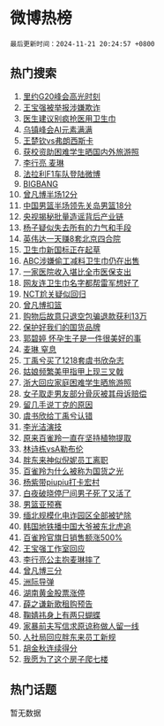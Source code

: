 # 微博热榜

`最后更新时间：2024-11-21 20:24:57 +0800`

## 热门搜索

1. [里约G20峰会高光时刻](https://m.weibo.cn/search?containerid=100103type%3D1%26t%3D10%26q%3D%23%E9%87%8C%E7%BA%A6G20%E5%B3%B0%E4%BC%9A%E9%AB%98%E5%85%89%E6%97%B6%E5%88%BB%23&stream_entry_id=51&isnewpage=1&extparam=seat%3D1%26c_type%3D51%26q%3D%2523%25E9%2587%258C%25E7%25BA%25A6G20%25E5%25B3%25B0%25E4%25BC%259A%25E9%25AB%2598%25E5%2585%2589%25E6%2597%25B6%25E5%2588%25BB%2523%26dgr%3D0%26cate%3D10103%26pos%3D0%26filter_type%3Drealtimehot%26stream_entry_id%3D51%26display_time%3D1732191896%26pre_seqid%3D17321918962630107219939)
1. [王宝强被举报涉嫌欺诈](https://m.weibo.cn/search?containerid=100103type%3D1%26t%3D10%26q%3D%23%E7%8E%8B%E5%AE%9D%E5%BC%BA%E8%A2%AB%E4%B8%BE%E6%8A%A5%E6%B6%89%E5%AB%8C%E6%AC%BA%E8%AF%88%23&stream_entry_id=31&isnewpage=1&extparam=seat%3D1%26flag%3D2%26cate%3D5001%26lcate%3D5001%26realpos%3D1%26band_rank%3D1%26q%3D%2523%25E7%258E%258B%25E5%25AE%259D%25E5%25BC%25BA%25E8%25A2%25AB%25E4%25B8%25BE%25E6%258A%25A5%25E6%25B6%2589%25E5%25AB%258C%25E6%25AC%25BA%25E8%25AF%2588%2523%26dgr%3D0%26c_type%3D31%26pos%3D0%26filter_type%3Drealtimehot%26stream_entry_id%3D31%26display_time%3D1732191896%26pre_seqid%3D17321918962630107219939)
1. [医生建议别疯抢医用卫生巾](https://m.weibo.cn/search?containerid=100103type%3D1%26t%3D10%26q%3D%23%E5%8C%BB%E7%94%9F%E5%BB%BA%E8%AE%AE%E5%88%AB%E7%96%AF%E6%8A%A2%E5%8C%BB%E7%94%A8%E5%8D%AB%E7%94%9F%E5%B7%BE%23&stream_entry_id=31&isnewpage=1&extparam=seat%3D1%26flag%3D1%26cate%3D5001%26lcate%3D5001%26realpos%3D2%26band_rank%3D2%26q%3D%2523%25E5%258C%25BB%25E7%2594%259F%25E5%25BB%25BA%25E8%25AE%25AE%25E5%2588%25AB%25E7%2596%25AF%25E6%258A%25A2%25E5%258C%25BB%25E7%2594%25A8%25E5%258D%25AB%25E7%2594%259F%25E5%25B7%25BE%2523%26dgr%3D0%26c_type%3D31%26pos%3D1%26filter_type%3Drealtimehot%26stream_entry_id%3D31%26display_time%3D1732191896%26pre_seqid%3D17321918962630107219939)
1. [乌镇峰会AI元素满满](https://m.weibo.cn/search?containerid=100103type%3D1%26t%3D10%26q%3D%23%E4%B9%8C%E9%95%87%E5%B3%B0%E4%BC%9AAI%E5%85%83%E7%B4%A0%E6%BB%A1%E6%BB%A1%23&stream_entry_id=31&isnewpage=1&extparam=seat%3D1%26flag%3D0%26cate%3D5001%26lcate%3D5001%26realpos%3D3%26band_rank%3D3%26q%3D%2523%25E4%25B9%258C%25E9%2595%2587%25E5%25B3%25B0%25E4%25BC%259AAI%25E5%2585%2583%25E7%25B4%25A0%25E6%25BB%25A1%25E6%25BB%25A1%2523%26dgr%3D0%26c_type%3D31%26pos%3D2%26filter_type%3Drealtimehot%26stream_entry_id%3D31%26display_time%3D1732191896%26pre_seqid%3D17321918962630107219939)
1. [王楚钦vs弗朗西斯卡](https://m.weibo.cn/search?containerid=100103type%3D1%26t%3D10%26q%3D%23%E7%8E%8B%E6%A5%9A%E9%92%A6vs%E5%BC%97%E6%9C%97%E8%A5%BF%E6%96%AF%E5%8D%A1%23&stream_entry_id=31&isnewpage=1&extparam=seat%3D1%26flag%3D1%26cate%3D5001%26lcate%3D5001%26realpos%3D4%26band_rank%3D4%26q%3D%2523%25E7%258E%258B%25E6%25A5%259A%25E9%2592%25A6vs%25E5%25BC%2597%25E6%259C%2597%25E8%25A5%25BF%25E6%2596%25AF%25E5%258D%25A1%2523%26dgr%3D0%26c_type%3D31%26pos%3D3%26filter_type%3Drealtimehot%26stream_entry_id%3D31%26display_time%3D1732191896%26pre_seqid%3D17321918962630107219939)
1. [获校资助困难学生晒国内外旅游照](https://m.weibo.cn/search?containerid=100103type%3D1%26t%3D10%26q%3D%23%E8%8E%B7%E6%A0%A1%E8%B5%84%E5%8A%A9%E5%9B%B0%E9%9A%BE%E5%AD%A6%E7%94%9F%E6%99%92%E5%9B%BD%E5%86%85%E5%A4%96%E6%97%85%E6%B8%B8%E7%85%A7%23&stream_entry_id=31&isnewpage=1&extparam=seat%3D1%26flag%3D1%26cate%3D5001%26lcate%3D5001%26realpos%3D5%26band_rank%3D5%26q%3D%2523%25E8%258E%25B7%25E6%25A0%25A1%25E8%25B5%2584%25E5%258A%25A9%25E5%259B%25B0%25E9%259A%25BE%25E5%25AD%25A6%25E7%2594%259F%25E6%2599%2592%25E5%259B%25BD%25E5%2586%2585%25E5%25A4%2596%25E6%2597%2585%25E6%25B8%25B8%25E7%2585%25A7%2523%26dgr%3D0%26c_type%3D31%26pos%3D4%26filter_type%3Drealtimehot%26stream_entry_id%3D31%26display_time%3D1732191896%26pre_seqid%3D17321918962630107219939)
1. [李行亮 麦琳](https://m.weibo.cn/search?containerid=100103type%3D1%26t%3D10%26q%3D%E6%9D%8E%E8%A1%8C%E4%BA%AE+%E9%BA%A6%E7%90%B3&stream_entry_id=31&isnewpage=1&extparam=seat%3D1%26flag%3D1%26cate%3D5001%26lcate%3D5001%26realpos%3D6%26band_rank%3D6%26q%3D%25E6%259D%258E%25E8%25A1%258C%25E4%25BA%25AE%2520%25E9%25BA%25A6%25E7%2590%25B3%26dgr%3D0%26c_type%3D31%26pos%3D5%26filter_type%3Drealtimehot%26stream_entry_id%3D31%26display_time%3D1732191896%26pre_seqid%3D17321918962630107219939)
1. [法拉利F1车队登陆微博](https://m.weibo.cn/search?containerid=100103type%3D1%26t%3D10%26q%3D%23%E6%B3%95%E6%8B%89%E5%88%A9F1%E8%BD%A6%E9%98%9F%E7%99%BB%E9%99%86%E5%BE%AE%E5%8D%9A%23&stream_entry_id=31&isnewpage=1&extparam=seat%3D1%26c_type%3D31%26adid%3D265208%26cate%3D5001%26lcate%3D5001%26stream_entry_id%3D31%26q%3D%2523%25E6%25B3%2595%25E6%258B%2589%25E5%2588%25A9F1%25E8%25BD%25A6%25E9%2598%259F%25E7%2599%25BB%25E9%2599%2586%25E5%25BE%25AE%25E5%258D%259A%2523%26dgr%3D0%26band_rank%3D7%26pos%3D6%26filter_type%3Drealtimehot%26is_ad_pos%3D1%26display_time%3D1732191896%26pre_seqid%3D17321918962630107219939)
1. [BIGBANG](https://m.weibo.cn/search?containerid=100103type%3D1%26t%3D10%26q%3DBIGBANG&stream_entry_id=31&isnewpage=1&extparam=seat%3D1%26flag%3D1%26cate%3D5001%26lcate%3D5001%26realpos%3D7%26band_rank%3D7%26q%3DBIGBANG%26dgr%3D0%26c_type%3D31%26pos%3D7%26filter_type%3Drealtimehot%26stream_entry_id%3D31%26display_time%3D1732191896%26pre_seqid%3D17321918962630107219939)
1. [曾凡博半场12分](https://m.weibo.cn/search?containerid=100103type%3D1%26t%3D10%26q%3D%23%E6%9B%BE%E5%87%A1%E5%8D%9A%E5%8D%8A%E5%9C%BA12%E5%88%86%23&stream_entry_id=31&isnewpage=1&extparam=seat%3D1%26flag%3D1%26cate%3D5001%26lcate%3D5001%26realpos%3D8%26band_rank%3D8%26q%3D%2523%25E6%259B%25BE%25E5%2587%25A1%25E5%258D%259A%25E5%258D%258A%25E5%259C%25BA12%25E5%2588%2586%2523%26dgr%3D0%26c_type%3D31%26pos%3D8%26filter_type%3Drealtimehot%26stream_entry_id%3D31%26display_time%3D1732191896%26pre_seqid%3D17321918962630107219939)
1. [中国男篮半场领先关岛男篮18分](https://m.weibo.cn/search?containerid=100103type%3D1%26t%3D10%26q%3D%23%E4%B8%AD%E5%9B%BD%E7%94%B7%E7%AF%AE%E5%8D%8A%E5%9C%BA%E9%A2%86%E5%85%88%E5%85%B3%E5%B2%9B%E7%94%B7%E7%AF%AE18%E5%88%86%23&stream_entry_id=31&isnewpage=1&extparam=seat%3D1%26flag%3D1%26cate%3D5001%26lcate%3D5001%26realpos%3D9%26band_rank%3D9%26q%3D%2523%25E4%25B8%25AD%25E5%259B%25BD%25E7%2594%25B7%25E7%25AF%25AE%25E5%258D%258A%25E5%259C%25BA%25E9%25A2%2586%25E5%2585%2588%25E5%2585%25B3%25E5%25B2%259B%25E7%2594%25B7%25E7%25AF%25AE18%25E5%2588%2586%2523%26dgr%3D0%26c_type%3D31%26pos%3D9%26filter_type%3Drealtimehot%26stream_entry_id%3D31%26display_time%3D1732191896%26pre_seqid%3D17321918962630107219939)
1. [央视揭秘批量造谣背后产业链](https://m.weibo.cn/search?containerid=100103type%3D1%26t%3D10%26q%3D%23%E5%A4%AE%E8%A7%86%E6%8F%AD%E7%A7%98%E6%89%B9%E9%87%8F%E9%80%A0%E8%B0%A3%E8%83%8C%E5%90%8E%E4%BA%A7%E4%B8%9A%E9%93%BE%23&stream_entry_id=31&isnewpage=1&extparam=seat%3D1%26flag%3D1%26cate%3D5001%26lcate%3D5001%26realpos%3D10%26band_rank%3D10%26q%3D%2523%25E5%25A4%25AE%25E8%25A7%2586%25E6%258F%25AD%25E7%25A7%2598%25E6%2589%25B9%25E9%2587%258F%25E9%2580%25A0%25E8%25B0%25A3%25E8%2583%258C%25E5%2590%258E%25E4%25BA%25A7%25E4%25B8%259A%25E9%2593%25BE%2523%26dgr%3D0%26c_type%3D31%26pos%3D10%26filter_type%3Drealtimehot%26stream_entry_id%3D31%26display_time%3D1732191896%26pre_seqid%3D17321918962630107219939)
1. [杨子疑似失去所有的力气和手段](https://m.weibo.cn/search?containerid=100103type%3D1%26t%3D10%26q%3D%E6%9D%A8%E5%AD%90%E7%96%91%E4%BC%BC%E5%A4%B1%E5%8E%BB%E6%89%80%E6%9C%89%E7%9A%84%E5%8A%9B%E6%B0%94%E5%92%8C%E6%89%8B%E6%AE%B5&stream_entry_id=31&isnewpage=1&extparam=seat%3D1%26flag%3D1%26cate%3D5001%26lcate%3D5001%26realpos%3D11%26band_rank%3D11%26q%3D%25E6%259D%25A8%25E5%25AD%2590%25E7%2596%2591%25E4%25BC%25BC%25E5%25A4%25B1%25E5%258E%25BB%25E6%2589%2580%25E6%259C%2589%25E7%259A%2584%25E5%258A%259B%25E6%25B0%2594%25E5%2592%258C%25E6%2589%258B%25E6%25AE%25B5%26dgr%3D0%26c_type%3D31%26pos%3D11%26filter_type%3Drealtimehot%26stream_entry_id%3D31%26display_time%3D1732191896%26pre_seqid%3D17321918962630107219939)
1. [英伟达一天赚8套北京四合院](https://m.weibo.cn/search?containerid=100103type%3D1%26t%3D10%26q%3D%23%E8%8B%B1%E4%BC%9F%E8%BE%BE%E4%B8%80%E5%A4%A9%E8%B5%9A8%E5%A5%97%E5%8C%97%E4%BA%AC%E5%9B%9B%E5%90%88%E9%99%A2%23&stream_entry_id=31&isnewpage=1&extparam=seat%3D1%26flag%3D0%26cate%3D5001%26lcate%3D5001%26realpos%3D12%26band_rank%3D12%26q%3D%2523%25E8%258B%25B1%25E4%25BC%259F%25E8%25BE%25BE%25E4%25B8%2580%25E5%25A4%25A9%25E8%25B5%259A8%25E5%25A5%2597%25E5%258C%2597%25E4%25BA%25AC%25E5%259B%259B%25E5%2590%2588%25E9%2599%25A2%2523%26dgr%3D0%26c_type%3D31%26pos%3D12%26filter_type%3Drealtimehot%26stream_entry_id%3D31%26display_time%3D1732191896%26pre_seqid%3D17321918962630107219939)
1. [卫生巾新国标正在起草](https://m.weibo.cn/search?containerid=100103type%3D1%26t%3D10%26q%3D%23%E5%8D%AB%E7%94%9F%E5%B7%BE%E6%96%B0%E5%9B%BD%E6%A0%87%E6%AD%A3%E5%9C%A8%E8%B5%B7%E8%8D%89%23&stream_entry_id=31&isnewpage=1&extparam=seat%3D1%26flag%3D0%26cate%3D5001%26lcate%3D5001%26realpos%3D13%26band_rank%3D13%26q%3D%2523%25E5%258D%25AB%25E7%2594%259F%25E5%25B7%25BE%25E6%2596%25B0%25E5%259B%25BD%25E6%25A0%2587%25E6%25AD%25A3%25E5%259C%25A8%25E8%25B5%25B7%25E8%258D%2589%2523%26dgr%3D0%26c_type%3D31%26pos%3D13%26filter_type%3Drealtimehot%26stream_entry_id%3D31%26display_time%3D1732191896%26pre_seqid%3D17321918962630107219939)
1. [ABC涉嫌偷工减料卫生巾仍在出售](https://m.weibo.cn/search?containerid=100103type%3D1%26t%3D10%26q%3D%23ABC%E6%B6%89%E5%AB%8C%E5%81%B7%E5%B7%A5%E5%87%8F%E6%96%99%E5%8D%AB%E7%94%9F%E5%B7%BE%E4%BB%8D%E5%9C%A8%E5%87%BA%E5%94%AE%23&stream_entry_id=31&isnewpage=1&extparam=seat%3D1%26flag%3D1%26cate%3D5001%26lcate%3D5001%26realpos%3D14%26band_rank%3D14%26q%3D%2523ABC%25E6%25B6%2589%25E5%25AB%258C%25E5%2581%25B7%25E5%25B7%25A5%25E5%2587%258F%25E6%2596%2599%25E5%258D%25AB%25E7%2594%259F%25E5%25B7%25BE%25E4%25BB%258D%25E5%259C%25A8%25E5%2587%25BA%25E5%2594%25AE%2523%26dgr%3D0%26c_type%3D31%26pos%3D14%26filter_type%3Drealtimehot%26stream_entry_id%3D31%26display_time%3D1732191896%26pre_seqid%3D17321918962630107219939)
1. [一家医院收入堪比全市医保支出](https://m.weibo.cn/search?containerid=100103type%3D1%26t%3D10%26q%3D%23%E4%B8%80%E5%AE%B6%E5%8C%BB%E9%99%A2%E6%94%B6%E5%85%A5%E5%A0%AA%E6%AF%94%E5%85%A8%E5%B8%82%E5%8C%BB%E4%BF%9D%E6%94%AF%E5%87%BA%23&stream_entry_id=31&isnewpage=1&extparam=seat%3D1%26flag%3D1%26cate%3D5001%26lcate%3D5001%26realpos%3D15%26band_rank%3D15%26q%3D%2523%25E4%25B8%2580%25E5%25AE%25B6%25E5%258C%25BB%25E9%2599%25A2%25E6%2594%25B6%25E5%2585%25A5%25E5%25A0%25AA%25E6%25AF%2594%25E5%2585%25A8%25E5%25B8%2582%25E5%258C%25BB%25E4%25BF%259D%25E6%2594%25AF%25E5%2587%25BA%2523%26dgr%3D0%26c_type%3D31%26pos%3D15%26filter_type%3Drealtimehot%26stream_entry_id%3D31%26display_time%3D1732191896%26pre_seqid%3D17321918962630107219939)
1. [网友连卫生巾名字都帮雷军想好了](https://m.weibo.cn/search?containerid=100103type%3D1%26t%3D10%26q%3D%23%E7%BD%91%E5%8F%8B%E8%BF%9E%E5%8D%AB%E7%94%9F%E5%B7%BE%E5%90%8D%E5%AD%97%E9%83%BD%E5%B8%AE%E9%9B%B7%E5%86%9B%E6%83%B3%E5%A5%BD%E4%BA%86%23&stream_entry_id=31&isnewpage=1&extparam=seat%3D1%26flag%3D0%26cate%3D5001%26lcate%3D5001%26realpos%3D16%26band_rank%3D16%26q%3D%2523%25E7%25BD%2591%25E5%258F%258B%25E8%25BF%259E%25E5%258D%25AB%25E7%2594%259F%25E5%25B7%25BE%25E5%2590%258D%25E5%25AD%2597%25E9%2583%25BD%25E5%25B8%25AE%25E9%259B%25B7%25E5%2586%259B%25E6%2583%25B3%25E5%25A5%25BD%25E4%25BA%2586%2523%26dgr%3D0%26c_type%3D31%26pos%3D16%26filter_type%3Drealtimehot%26stream_entry_id%3D31%26display_time%3D1732191896%26pre_seqid%3D17321918962630107219939)
1. [NCT尬关疑似回归](https://m.weibo.cn/search?containerid=100103type%3D1%26t%3D10%26q%3D%23NCT%E5%B0%AC%E5%85%B3%E7%96%91%E4%BC%BC%E5%9B%9E%E5%BD%92%23&stream_entry_id=31&isnewpage=1&extparam=seat%3D1%26flag%3D1%26cate%3D5001%26lcate%3D5001%26realpos%3D17%26band_rank%3D17%26q%3D%2523NCT%25E5%25B0%25AC%25E5%2585%25B3%25E7%2596%2591%25E4%25BC%25BC%25E5%259B%259E%25E5%25BD%2592%2523%26dgr%3D0%26c_type%3D31%26pos%3D17%26filter_type%3Drealtimehot%26stream_entry_id%3D31%26display_time%3D1732191896%26pre_seqid%3D17321918962630107219939)
1. [曾凡博扣篮](https://m.weibo.cn/search?containerid=100103type%3D1%26t%3D10%26q%3D%23%E6%9B%BE%E5%87%A1%E5%8D%9A%E6%89%A3%E7%AF%AE%23&stream_entry_id=31&isnewpage=1&extparam=seat%3D1%26flag%3D1%26cate%3D5001%26lcate%3D5001%26realpos%3D18%26band_rank%3D18%26q%3D%2523%25E6%259B%25BE%25E5%2587%25A1%25E5%258D%259A%25E6%2589%25A3%25E7%25AF%25AE%2523%26dgr%3D0%26c_type%3D31%26pos%3D18%26filter_type%3Drealtimehot%26stream_entry_id%3D31%26display_time%3D1732191896%26pre_seqid%3D17321918962630107219939)
1. [购物后故意只退空包骗退款获利13万](https://m.weibo.cn/search?containerid=100103type%3D1%26t%3D10%26q%3D%23%E8%B4%AD%E7%89%A9%E5%90%8E%E6%95%85%E6%84%8F%E5%8F%AA%E9%80%80%E7%A9%BA%E5%8C%85%E9%AA%97%E9%80%80%E6%AC%BE%E8%8E%B7%E5%88%A913%E4%B8%87%23&stream_entry_id=31&isnewpage=1&extparam=seat%3D1%26flag%3D1%26cate%3D5001%26lcate%3D5001%26realpos%3D19%26band_rank%3D19%26q%3D%2523%25E8%25B4%25AD%25E7%2589%25A9%25E5%2590%258E%25E6%2595%2585%25E6%2584%258F%25E5%258F%25AA%25E9%2580%2580%25E7%25A9%25BA%25E5%258C%2585%25E9%25AA%2597%25E9%2580%2580%25E6%25AC%25BE%25E8%258E%25B7%25E5%2588%25A913%25E4%25B8%2587%2523%26dgr%3D0%26c_type%3D31%26pos%3D19%26filter_type%3Drealtimehot%26stream_entry_id%3D31%26display_time%3D1732191896%26pre_seqid%3D17321918962630107219939)
1. [保护好我们的国货品牌](https://m.weibo.cn/search?containerid=100103type%3D1%26t%3D10%26q%3D%23%E4%BF%9D%E6%8A%A4%E5%A5%BD%E6%88%91%E4%BB%AC%E7%9A%84%E5%9B%BD%E8%B4%A7%E5%93%81%E7%89%8C%23&stream_entry_id=31&isnewpage=1&extparam=seat%3D1%26flag%3D0%26adid%3D265190%26cate%3D5001%26lcate%3D5001%26realpos%3D20%26band_rank%3D20%26q%3D%2523%25E4%25BF%259D%25E6%258A%25A4%25E5%25A5%25BD%25E6%2588%2591%25E4%25BB%25AC%25E7%259A%2584%25E5%259B%25BD%25E8%25B4%25A7%25E5%2593%2581%25E7%2589%258C%2523%26dgr%3D0%26c_type%3D31%26pos%3D20%26filter_type%3Drealtimehot%26stream_entry_id%3D31%26display_time%3D1732191896%26pre_seqid%3D17321918962630107219939)
1. [郭碧婷 怀孕生子是一件很美好的事](https://m.weibo.cn/search?containerid=100103type%3D1%26t%3D10%26q%3D%E9%83%AD%E7%A2%A7%E5%A9%B7+%E6%80%80%E5%AD%95%E7%94%9F%E5%AD%90%E6%98%AF%E4%B8%80%E4%BB%B6%E5%BE%88%E7%BE%8E%E5%A5%BD%E7%9A%84%E4%BA%8B&stream_entry_id=31&isnewpage=1&extparam=seat%3D1%26flag%3D2%26cate%3D5001%26lcate%3D5001%26realpos%3D21%26band_rank%3D21%26q%3D%25E9%2583%25AD%25E7%25A2%25A7%25E5%25A9%25B7%2520%25E6%2580%2580%25E5%25AD%2595%25E7%2594%259F%25E5%25AD%2590%25E6%2598%25AF%25E4%25B8%2580%25E4%25BB%25B6%25E5%25BE%2588%25E7%25BE%258E%25E5%25A5%25BD%25E7%259A%2584%25E4%25BA%258B%26dgr%3D0%26c_type%3D31%26pos%3D21%26filter_type%3Drealtimehot%26stream_entry_id%3D31%26display_time%3D1732191896%26pre_seqid%3D17321918962630107219939)
1. [麦琳 窒息](https://m.weibo.cn/search?containerid=100103type%3D1%26t%3D10%26q%3D%E9%BA%A6%E7%90%B3+%E7%AA%92%E6%81%AF&stream_entry_id=31&isnewpage=1&extparam=seat%3D1%26flag%3D2%26cate%3D5001%26lcate%3D5001%26realpos%3D22%26band_rank%3D22%26q%3D%25E9%25BA%25A6%25E7%2590%25B3%2520%25E7%25AA%2592%25E6%2581%25AF%26dgr%3D0%26c_type%3D31%26pos%3D22%26filter_type%3Drealtimehot%26stream_entry_id%3D31%26display_time%3D1732191896%26pre_seqid%3D17321918962630107219939)
1. [丁禹兮买了1218套虞书欣杂志](https://m.weibo.cn/search?containerid=100103type%3D1%26t%3D10%26q%3D%23%E4%B8%81%E7%A6%B9%E5%85%AE%E4%B9%B0%E4%BA%861218%E5%A5%97%E8%99%9E%E4%B9%A6%E6%AC%A3%E6%9D%82%E5%BF%97%23&stream_entry_id=31&isnewpage=1&extparam=seat%3D1%26flag%3D2%26cate%3D5001%26lcate%3D5001%26realpos%3D23%26band_rank%3D23%26q%3D%2523%25E4%25B8%2581%25E7%25A6%25B9%25E5%2585%25AE%25E4%25B9%25B0%25E4%25BA%25861218%25E5%25A5%2597%25E8%2599%259E%25E4%25B9%25A6%25E6%25AC%25A3%25E6%259D%2582%25E5%25BF%2597%2523%26dgr%3D0%26c_type%3D31%26pos%3D23%26filter_type%3Drealtimehot%26stream_entry_id%3D31%26display_time%3D1732191896%26pre_seqid%3D17321918962630107219939)
1. [姑娘频繁美甲指甲上现三叉戟](https://m.weibo.cn/search?containerid=100103type%3D1%26t%3D10%26q%3D%23%E5%A7%91%E5%A8%98%E9%A2%91%E7%B9%81%E7%BE%8E%E7%94%B2%E6%8C%87%E7%94%B2%E4%B8%8A%E7%8E%B0%E4%B8%89%E5%8F%89%E6%88%9F%23&stream_entry_id=31&isnewpage=1&extparam=seat%3D1%26flag%3D1%26cate%3D5001%26lcate%3D5001%26realpos%3D24%26band_rank%3D24%26q%3D%2523%25E5%25A7%2591%25E5%25A8%2598%25E9%25A2%2591%25E7%25B9%2581%25E7%25BE%258E%25E7%2594%25B2%25E6%258C%2587%25E7%2594%25B2%25E4%25B8%258A%25E7%258E%25B0%25E4%25B8%2589%25E5%258F%2589%25E6%2588%259F%2523%26dgr%3D0%26c_type%3D31%26pos%3D24%26filter_type%3Drealtimehot%26stream_entry_id%3D31%26display_time%3D1732191896%26pre_seqid%3D17321918962630107219939)
1. [浙大回应家庭困难学生晒旅游照](https://m.weibo.cn/search?containerid=100103type%3D1%26t%3D10%26q%3D%23%E6%B5%99%E5%A4%A7%E5%9B%9E%E5%BA%94%E5%AE%B6%E5%BA%AD%E5%9B%B0%E9%9A%BE%E5%AD%A6%E7%94%9F%E6%99%92%E6%97%85%E6%B8%B8%E7%85%A7%23&stream_entry_id=31&isnewpage=1&extparam=seat%3D1%26flag%3D0%26cate%3D5001%26lcate%3D5001%26realpos%3D25%26band_rank%3D25%26q%3D%2523%25E6%25B5%2599%25E5%25A4%25A7%25E5%259B%259E%25E5%25BA%2594%25E5%25AE%25B6%25E5%25BA%25AD%25E5%259B%25B0%25E9%259A%25BE%25E5%25AD%25A6%25E7%2594%259F%25E6%2599%2592%25E6%2597%2585%25E6%25B8%25B8%25E7%2585%25A7%2523%26dgr%3D0%26c_type%3D31%26pos%3D25%26filter_type%3Drealtimehot%26stream_entry_id%3D31%26display_time%3D1732191896%26pre_seqid%3D17321918962630107219939)
1. [女子取走男友部分骨灰被其母诉赔偿](https://m.weibo.cn/search?containerid=100103type%3D1%26t%3D10%26q%3D%23%E5%A5%B3%E5%AD%90%E5%8F%96%E8%B5%B0%E7%94%B7%E5%8F%8B%E9%83%A8%E5%88%86%E9%AA%A8%E7%81%B0%E8%A2%AB%E5%85%B6%E6%AF%8D%E8%AF%89%E8%B5%94%E5%81%BF%23&stream_entry_id=31&isnewpage=1&extparam=seat%3D1%26flag%3D0%26cate%3D5001%26lcate%3D5001%26realpos%3D26%26band_rank%3D26%26q%3D%2523%25E5%25A5%25B3%25E5%25AD%2590%25E5%258F%2596%25E8%25B5%25B0%25E7%2594%25B7%25E5%258F%258B%25E9%2583%25A8%25E5%2588%2586%25E9%25AA%25A8%25E7%2581%25B0%25E8%25A2%25AB%25E5%2585%25B6%25E6%25AF%258D%25E8%25AF%2589%25E8%25B5%2594%25E5%2581%25BF%2523%26dgr%3D0%26c_type%3D31%26pos%3D26%26filter_type%3Drealtimehot%26stream_entry_id%3D31%26display_time%3D1732191896%26pre_seqid%3D17321918962630107219939)
1. [留几手说丁克的原因](https://m.weibo.cn/search?containerid=100103type%3D1%26t%3D10%26q%3D%E7%95%99%E5%87%A0%E6%89%8B%E8%AF%B4%E4%B8%81%E5%85%8B%E7%9A%84%E5%8E%9F%E5%9B%A0&stream_entry_id=31&isnewpage=1&extparam=seat%3D1%26flag%3D0%26cate%3D5001%26lcate%3D5001%26realpos%3D27%26band_rank%3D27%26q%3D%25E7%2595%2599%25E5%2587%25A0%25E6%2589%258B%25E8%25AF%25B4%25E4%25B8%2581%25E5%2585%258B%25E7%259A%2584%25E5%258E%259F%25E5%259B%25A0%26dgr%3D0%26c_type%3D31%26pos%3D27%26filter_type%3Drealtimehot%26stream_entry_id%3D31%26display_time%3D1732191896%26pre_seqid%3D17321918962630107219939)
1. [虞书欣给丁禹兮认错](https://m.weibo.cn/search?containerid=100103type%3D1%26t%3D10%26q%3D%23%E8%99%9E%E4%B9%A6%E6%AC%A3%E7%BB%99%E4%B8%81%E7%A6%B9%E5%85%AE%E8%AE%A4%E9%94%99%23&stream_entry_id=31&isnewpage=1&extparam=seat%3D1%26flag%3D1%26cate%3D5001%26lcate%3D5001%26realpos%3D28%26band_rank%3D28%26q%3D%2523%25E8%2599%259E%25E4%25B9%25A6%25E6%25AC%25A3%25E7%25BB%2599%25E4%25B8%2581%25E7%25A6%25B9%25E5%2585%25AE%25E8%25AE%25A4%25E9%2594%2599%2523%26dgr%3D0%26c_type%3D31%26pos%3D28%26filter_type%3Drealtimehot%26stream_entry_id%3D31%26display_time%3D1732191896%26pre_seqid%3D17321918962630107219939)
1. [李光洁演技](https://m.weibo.cn/search?containerid=100103type%3D1%26t%3D10%26q%3D%E6%9D%8E%E5%85%89%E6%B4%81%E6%BC%94%E6%8A%80&stream_entry_id=31&isnewpage=1&extparam=seat%3D1%26flag%3D1%26cate%3D5001%26lcate%3D5001%26realpos%3D29%26band_rank%3D29%26q%3D%25E6%259D%258E%25E5%2585%2589%25E6%25B4%2581%25E6%25BC%2594%25E6%258A%2580%26dgr%3D0%26c_type%3D31%26pos%3D29%26filter_type%3Drealtimehot%26stream_entry_id%3D31%26display_time%3D1732191896%26pre_seqid%3D17321918962630107219939)
1. [原来百雀羚一直在坚持植物提取](https://m.weibo.cn/search?containerid=100103type%3D1%26t%3D10%26q%3D%23%E5%8E%9F%E6%9D%A5%E7%99%BE%E9%9B%80%E7%BE%9A%E4%B8%80%E7%9B%B4%E5%9C%A8%E5%9D%9A%E6%8C%81%E6%A4%8D%E7%89%A9%E6%8F%90%E5%8F%96%23&stream_entry_id=31&isnewpage=1&extparam=seat%3D1%26flag%3D0%26adid%3D265188%26cate%3D5001%26lcate%3D5001%26realpos%3D30%26band_rank%3D30%26q%3D%2523%25E5%258E%259F%25E6%259D%25A5%25E7%2599%25BE%25E9%259B%2580%25E7%25BE%259A%25E4%25B8%2580%25E7%259B%25B4%25E5%259C%25A8%25E5%259D%259A%25E6%258C%2581%25E6%25A4%258D%25E7%2589%25A9%25E6%258F%2590%25E5%258F%2596%2523%26dgr%3D0%26c_type%3D31%26pos%3D30%26filter_type%3Drealtimehot%26stream_entry_id%3D31%26display_time%3D1732191896%26pre_seqid%3D17321918962630107219939)
1. [林诗栋vsA勒布伦](https://m.weibo.cn/search?containerid=100103type%3D1%26t%3D10%26q%3D%E6%9E%97%E8%AF%97%E6%A0%8BvsA%E5%8B%92%E5%B8%83%E4%BC%A6&stream_entry_id=31&isnewpage=1&extparam=seat%3D1%26flag%3D1%26cate%3D5001%26lcate%3D5001%26realpos%3D31%26band_rank%3D31%26q%3D%25E6%259E%2597%25E8%25AF%2597%25E6%25A0%258BvsA%25E5%258B%2592%25E5%25B8%2583%25E4%25BC%25A6%26dgr%3D0%26c_type%3D31%26pos%3D31%26filter_type%3Drealtimehot%26stream_entry_id%3D31%26display_time%3D1732191896%26pre_seqid%3D17321918962630107219939)
1. [胖东来神似倪妮员工离职](https://m.weibo.cn/search?containerid=100103type%3D1%26t%3D10%26q%3D%23%E8%83%96%E4%B8%9C%E6%9D%A5%E7%A5%9E%E4%BC%BC%E5%80%AA%E5%A6%AE%E5%91%98%E5%B7%A5%E7%A6%BB%E8%81%8C%23&stream_entry_id=31&isnewpage=1&extparam=seat%3D1%26flag%3D0%26cate%3D5001%26lcate%3D5001%26realpos%3D32%26band_rank%3D32%26q%3D%2523%25E8%2583%2596%25E4%25B8%259C%25E6%259D%25A5%25E7%25A5%259E%25E4%25BC%25BC%25E5%2580%25AA%25E5%25A6%25AE%25E5%2591%2598%25E5%25B7%25A5%25E7%25A6%25BB%25E8%2581%258C%2523%26dgr%3D0%26c_type%3D31%26pos%3D32%26filter_type%3Drealtimehot%26stream_entry_id%3D31%26display_time%3D1732191896%26pre_seqid%3D17321918962630107219939)
1. [百雀羚为什么被称为国货之光](https://m.weibo.cn/search?containerid=100103type%3D1%26t%3D10%26q%3D%23%E7%99%BE%E9%9B%80%E7%BE%9A%E4%B8%BA%E4%BB%80%E4%B9%88%E8%A2%AB%E7%A7%B0%E4%B8%BA%E5%9B%BD%E8%B4%A7%E4%B9%8B%E5%85%89%23&stream_entry_id=31&isnewpage=1&extparam=seat%3D1%26flag%3D0%26adid%3D265191%26cate%3D5001%26lcate%3D5001%26realpos%3D33%26band_rank%3D33%26q%3D%2523%25E7%2599%25BE%25E9%259B%2580%25E7%25BE%259A%25E4%25B8%25BA%25E4%25BB%2580%25E4%25B9%2588%25E8%25A2%25AB%25E7%25A7%25B0%25E4%25B8%25BA%25E5%259B%25BD%25E8%25B4%25A7%25E4%25B9%258B%25E5%2585%2589%2523%26dgr%3D0%26c_type%3D31%26pos%3D33%26filter_type%3Drealtimehot%26stream_entry_id%3D31%26display_time%3D1732191896%26pre_seqid%3D17321918962630107219939)
1. [杨紫带piupiu打卡宏村](https://m.weibo.cn/search?containerid=100103type%3D1%26t%3D10%26q%3D%23%E6%9D%A8%E7%B4%AB%E5%B8%A6piupiu%E6%89%93%E5%8D%A1%E5%AE%8F%E6%9D%91%23&stream_entry_id=31&isnewpage=1&extparam=seat%3D1%26flag%3D1%26cate%3D5001%26lcate%3D5001%26realpos%3D34%26band_rank%3D34%26q%3D%2523%25E6%259D%25A8%25E7%25B4%25AB%25E5%25B8%25A6piupiu%25E6%2589%2593%25E5%258D%25A1%25E5%25AE%258F%25E6%259D%2591%2523%26dgr%3D0%26c_type%3D31%26pos%3D34%26filter_type%3Drealtimehot%26stream_entry_id%3D31%26display_time%3D1732191896%26pre_seqid%3D17321918962630107219939)
1. [白夜破晓停尸间男子死了又活了](https://m.weibo.cn/search?containerid=100103type%3D1%26t%3D10%26q%3D%E7%99%BD%E5%A4%9C%E7%A0%B4%E6%99%93%E5%81%9C%E5%B0%B8%E9%97%B4%E7%94%B7%E5%AD%90%E6%AD%BB%E4%BA%86%E5%8F%88%E6%B4%BB%E4%BA%86&stream_entry_id=31&isnewpage=1&extparam=seat%3D1%26flag%3D1%26cate%3D5001%26lcate%3D5001%26realpos%3D35%26band_rank%3D35%26q%3D%25E7%2599%25BD%25E5%25A4%259C%25E7%25A0%25B4%25E6%2599%2593%25E5%2581%259C%25E5%25B0%25B8%25E9%2597%25B4%25E7%2594%25B7%25E5%25AD%2590%25E6%25AD%25BB%25E4%25BA%2586%25E5%258F%2588%25E6%25B4%25BB%25E4%25BA%2586%26dgr%3D0%26c_type%3D31%26pos%3D35%26filter_type%3Drealtimehot%26stream_entry_id%3D31%26display_time%3D1732191896%26pre_seqid%3D17321918962630107219939)
1. [男篮亚预赛](https://m.weibo.cn/search?containerid=100103type%3D1%26t%3D10%26q%3D%23%E7%94%B7%E7%AF%AE%E4%BA%9A%E9%A2%84%E8%B5%9B%23&stream_entry_id=31&isnewpage=1&extparam=seat%3D1%26flag%3D1%26cate%3D5001%26lcate%3D5001%26realpos%3D36%26band_rank%3D36%26q%3D%2523%25E7%2594%25B7%25E7%25AF%25AE%25E4%25BA%259A%25E9%25A2%2584%25E8%25B5%259B%2523%26dgr%3D0%26c_type%3D31%26pos%3D36%26filter_type%3Drealtimehot%26stream_entry_id%3D31%26display_time%3D1732191896%26pre_seqid%3D17321918962630107219939)
1. [缅北规模化电诈园区全部被铲除](https://m.weibo.cn/search?containerid=100103type%3D1%26t%3D10%26q%3D%23%E7%BC%85%E5%8C%97%E8%A7%84%E6%A8%A1%E5%8C%96%E7%94%B5%E8%AF%88%E5%9B%AD%E5%8C%BA%E5%85%A8%E9%83%A8%E8%A2%AB%E9%93%B2%E9%99%A4%23&stream_entry_id=31&isnewpage=1&extparam=seat%3D1%26flag%3D0%26cate%3D5001%26lcate%3D5001%26realpos%3D37%26band_rank%3D37%26q%3D%2523%25E7%25BC%2585%25E5%258C%2597%25E8%25A7%2584%25E6%25A8%25A1%25E5%258C%2596%25E7%2594%25B5%25E8%25AF%2588%25E5%259B%25AD%25E5%258C%25BA%25E5%2585%25A8%25E9%2583%25A8%25E8%25A2%25AB%25E9%2593%25B2%25E9%2599%25A4%2523%26dgr%3D0%26c_type%3D31%26pos%3D37%26filter_type%3Drealtimehot%26stream_entry_id%3D31%26display_time%3D1732191896%26pre_seqid%3D17321918962630107219939)
1. [韩国地铁播中国大爷被东北虎追](https://m.weibo.cn/search?containerid=100103type%3D1%26t%3D10%26q%3D%23%E9%9F%A9%E5%9B%BD%E5%9C%B0%E9%93%81%E6%92%AD%E4%B8%AD%E5%9B%BD%E5%A4%A7%E7%88%B7%E8%A2%AB%E4%B8%9C%E5%8C%97%E8%99%8E%E8%BF%BD%23&stream_entry_id=31&isnewpage=1&extparam=seat%3D1%26flag%3D0%26cate%3D5001%26lcate%3D5001%26realpos%3D38%26band_rank%3D38%26q%3D%2523%25E9%259F%25A9%25E5%259B%25BD%25E5%259C%25B0%25E9%2593%2581%25E6%2592%25AD%25E4%25B8%25AD%25E5%259B%25BD%25E5%25A4%25A7%25E7%2588%25B7%25E8%25A2%25AB%25E4%25B8%259C%25E5%258C%2597%25E8%2599%258E%25E8%25BF%25BD%2523%26dgr%3D0%26c_type%3D31%26pos%3D38%26filter_type%3Drealtimehot%26stream_entry_id%3D31%26display_time%3D1732191896%26pre_seqid%3D17321918962630107219939)
1. [百雀羚官旗日销售额涨500%](https://m.weibo.cn/search?containerid=100103type%3D1%26t%3D10%26q%3D%23%E7%99%BE%E9%9B%80%E7%BE%9A%E5%AE%98%E6%97%97%E6%97%A5%E9%94%80%E5%94%AE%E9%A2%9D%E6%B6%A8500%25%23&stream_entry_id=31&isnewpage=1&extparam=seat%3D1%26flag%3D1%26cate%3D5001%26lcate%3D5001%26realpos%3D39%26band_rank%3D39%26q%3D%2523%25E7%2599%25BE%25E9%259B%2580%25E7%25BE%259A%25E5%25AE%2598%25E6%2597%2597%25E6%2597%25A5%25E9%2594%2580%25E5%2594%25AE%25E9%25A2%259D%25E6%25B6%25A8500%2525%2523%26dgr%3D0%26c_type%3D31%26pos%3D39%26filter_type%3Drealtimehot%26stream_entry_id%3D31%26display_time%3D1732191896%26pre_seqid%3D17321918962630107219939)
1. [王宝强工作室回应](https://m.weibo.cn/search?containerid=100103type%3D1%26t%3D10%26q%3D%23%E7%8E%8B%E5%AE%9D%E5%BC%BA%E5%B7%A5%E4%BD%9C%E5%AE%A4%E5%9B%9E%E5%BA%94%23&stream_entry_id=31&isnewpage=1&extparam=seat%3D1%26flag%3D1%26cate%3D5001%26lcate%3D5001%26realpos%3D40%26band_rank%3D40%26q%3D%2523%25E7%258E%258B%25E5%25AE%259D%25E5%25BC%25BA%25E5%25B7%25A5%25E4%25BD%259C%25E5%25AE%25A4%25E5%259B%259E%25E5%25BA%2594%2523%26dgr%3D0%26c_type%3D31%26pos%3D40%26filter_type%3Drealtimehot%26stream_entry_id%3D31%26display_time%3D1732191896%26pre_seqid%3D17321918962630107219939)
1. [李行亮公主抱麦琳摔了](https://m.weibo.cn/search?containerid=100103type%3D1%26t%3D10%26q%3D%23%E6%9D%8E%E8%A1%8C%E4%BA%AE%E5%85%AC%E4%B8%BB%E6%8A%B1%E9%BA%A6%E7%90%B3%E6%91%94%E4%BA%86%23&stream_entry_id=31&isnewpage=1&extparam=seat%3D1%26flag%3D0%26cate%3D5001%26lcate%3D5001%26realpos%3D41%26band_rank%3D41%26q%3D%2523%25E6%259D%258E%25E8%25A1%258C%25E4%25BA%25AE%25E5%2585%25AC%25E4%25B8%25BB%25E6%258A%25B1%25E9%25BA%25A6%25E7%2590%25B3%25E6%2591%2594%25E4%25BA%2586%2523%26dgr%3D0%26c_type%3D31%26pos%3D41%26filter_type%3Drealtimehot%26stream_entry_id%3D31%26display_time%3D1732191896%26pre_seqid%3D17321918962630107219939)
1. [曾凡博三分](https://m.weibo.cn/search?containerid=100103type%3D1%26t%3D10%26q%3D%23%E6%9B%BE%E5%87%A1%E5%8D%9A%E4%B8%89%E5%88%86%23&stream_entry_id=31&isnewpage=1&extparam=seat%3D1%26flag%3D1%26cate%3D5001%26lcate%3D5001%26realpos%3D42%26band_rank%3D42%26q%3D%2523%25E6%259B%25BE%25E5%2587%25A1%25E5%258D%259A%25E4%25B8%2589%25E5%2588%2586%2523%26dgr%3D0%26c_type%3D31%26pos%3D42%26filter_type%3Drealtimehot%26stream_entry_id%3D31%26display_time%3D1732191896%26pre_seqid%3D17321918962630107219939)
1. [洲际导弹](https://m.weibo.cn/search?containerid=100103type%3D1%26t%3D10%26q%3D%23%E6%B4%B2%E9%99%85%E5%AF%BC%E5%BC%B9%23&stream_entry_id=31&isnewpage=1&extparam=seat%3D1%26flag%3D0%26cate%3D5001%26lcate%3D5001%26realpos%3D43%26band_rank%3D43%26q%3D%2523%25E6%25B4%25B2%25E9%2599%2585%25E5%25AF%25BC%25E5%25BC%25B9%2523%26dgr%3D0%26c_type%3D31%26pos%3D43%26filter_type%3Drealtimehot%26stream_entry_id%3D31%26display_time%3D1732191896%26pre_seqid%3D17321918962630107219939)
1. [湖南黄金股票涨停](https://m.weibo.cn/search?containerid=100103type%3D1%26t%3D10%26q%3D%23%E6%B9%96%E5%8D%97%E9%BB%84%E9%87%91%E8%82%A1%E7%A5%A8%E6%B6%A8%E5%81%9C%23&stream_entry_id=31&isnewpage=1&extparam=seat%3D1%26flag%3D1%26cate%3D5001%26lcate%3D5001%26realpos%3D44%26band_rank%3D44%26q%3D%2523%25E6%25B9%2596%25E5%258D%2597%25E9%25BB%2584%25E9%2587%2591%25E8%2582%25A1%25E7%25A5%25A8%25E6%25B6%25A8%25E5%2581%259C%2523%26dgr%3D0%26c_type%3D31%26pos%3D44%26filter_type%3Drealtimehot%26stream_entry_id%3D31%26display_time%3D1732191896%26pre_seqid%3D17321918962630107219939)
1. [薛之谦新歌租购预告](https://m.weibo.cn/search?containerid=100103type%3D1%26t%3D10%26q%3D%23%E8%96%9B%E4%B9%8B%E8%B0%A6%E6%96%B0%E6%AD%8C%E7%A7%9F%E8%B4%AD%E9%A2%84%E5%91%8A%23&stream_entry_id=31&isnewpage=1&extparam=seat%3D1%26flag%3D1%26cate%3D5001%26lcate%3D5001%26realpos%3D45%26band_rank%3D45%26q%3D%2523%25E8%2596%259B%25E4%25B9%258B%25E8%25B0%25A6%25E6%2596%25B0%25E6%25AD%258C%25E7%25A7%259F%25E8%25B4%25AD%25E9%25A2%2584%25E5%2591%258A%2523%26dgr%3D0%26c_type%3D31%26pos%3D45%26filter_type%3Drealtimehot%26stream_entry_id%3D31%26display_time%3D1732191896%26pre_seqid%3D17321918962630107219939)
1. [鞠婧祎身上有两只蝴蝶](https://m.weibo.cn/search?containerid=100103type%3D1%26t%3D10%26q%3D%23%E9%9E%A0%E5%A9%A7%E7%A5%8E%E8%BA%AB%E4%B8%8A%E6%9C%89%E4%B8%A4%E5%8F%AA%E8%9D%B4%E8%9D%B6%23&stream_entry_id=31&isnewpage=1&extparam=seat%3D1%26flag%3D1%26cate%3D5001%26lcate%3D5001%26realpos%3D46%26band_rank%3D46%26q%3D%2523%25E9%259E%25A0%25E5%25A9%25A7%25E7%25A5%258E%25E8%25BA%25AB%25E4%25B8%258A%25E6%259C%2589%25E4%25B8%25A4%25E5%258F%25AA%25E8%259D%25B4%25E8%259D%25B6%2523%26dgr%3D0%26c_type%3D31%26pos%3D46%26filter_type%3Drealtimehot%26stream_entry_id%3D31%26display_time%3D1732191896%26pre_seqid%3D17321918962630107219939)
1. [家暴前夫写信求原谅称做人留一线](https://m.weibo.cn/search?containerid=100103type%3D1%26t%3D10%26q%3D%23%E5%AE%B6%E6%9A%B4%E5%89%8D%E5%A4%AB%E5%86%99%E4%BF%A1%E6%B1%82%E5%8E%9F%E8%B0%85%E7%A7%B0%E5%81%9A%E4%BA%BA%E7%95%99%E4%B8%80%E7%BA%BF%23&stream_entry_id=31&isnewpage=1&extparam=seat%3D1%26flag%3D1%26cate%3D5001%26lcate%3D5001%26realpos%3D47%26band_rank%3D47%26q%3D%2523%25E5%25AE%25B6%25E6%259A%25B4%25E5%2589%258D%25E5%25A4%25AB%25E5%2586%2599%25E4%25BF%25A1%25E6%25B1%2582%25E5%258E%259F%25E8%25B0%2585%25E7%25A7%25B0%25E5%2581%259A%25E4%25BA%25BA%25E7%2595%2599%25E4%25B8%2580%25E7%25BA%25BF%2523%26dgr%3D0%26c_type%3D31%26pos%3D47%26filter_type%3Drealtimehot%26stream_entry_id%3D31%26display_time%3D1732191896%26pre_seqid%3D17321918962630107219939)
1. [人社局回应胖东来员工新规](https://m.weibo.cn/search?containerid=100103type%3D1%26t%3D10%26q%3D%23%E4%BA%BA%E7%A4%BE%E5%B1%80%E5%9B%9E%E5%BA%94%E8%83%96%E4%B8%9C%E6%9D%A5%E5%91%98%E5%B7%A5%E6%96%B0%E8%A7%84%23&stream_entry_id=31&isnewpage=1&extparam=seat%3D1%26flag%3D0%26cate%3D5001%26lcate%3D5001%26realpos%3D48%26band_rank%3D48%26q%3D%2523%25E4%25BA%25BA%25E7%25A4%25BE%25E5%25B1%2580%25E5%259B%259E%25E5%25BA%2594%25E8%2583%2596%25E4%25B8%259C%25E6%259D%25A5%25E5%2591%2598%25E5%25B7%25A5%25E6%2596%25B0%25E8%25A7%2584%2523%26dgr%3D0%26c_type%3D31%26pos%3D48%26filter_type%3Drealtimehot%26stream_entry_id%3D31%26display_time%3D1732191896%26pre_seqid%3D17321918962630107219939)
1. [胡金秋连续得分](https://m.weibo.cn/search?containerid=100103type%3D1%26t%3D10%26q%3D%23%E8%83%A1%E9%87%91%E7%A7%8B%E8%BF%9E%E7%BB%AD%E5%BE%97%E5%88%86%23&stream_entry_id=31&isnewpage=1&extparam=seat%3D1%26flag%3D1%26cate%3D5001%26lcate%3D5001%26realpos%3D49%26band_rank%3D49%26q%3D%2523%25E8%2583%25A1%25E9%2587%2591%25E7%25A7%258B%25E8%25BF%259E%25E7%25BB%25AD%25E5%25BE%2597%25E5%2588%2586%2523%26dgr%3D0%26c_type%3D31%26pos%3D49%26filter_type%3Drealtimehot%26stream_entry_id%3D31%26display_time%3D1732191896%26pre_seqid%3D17321918962630107219939)
1. [我愿为了这个房子爬七楼](https://m.weibo.cn/search?containerid=100103type%3D1%26t%3D10%26q%3D%E6%88%91%E6%84%BF%E4%B8%BA%E4%BA%86%E8%BF%99%E4%B8%AA%E6%88%BF%E5%AD%90%E7%88%AC%E4%B8%83%E6%A5%BC&stream_entry_id=31&isnewpage=1&extparam=seat%3D1%26flag%3D0%26cate%3D5001%26lcate%3D5001%26realpos%3D50%26band_rank%3D50%26q%3D%25E6%2588%2591%25E6%2584%25BF%25E4%25B8%25BA%25E4%25BA%2586%25E8%25BF%2599%25E4%25B8%25AA%25E6%2588%25BF%25E5%25AD%2590%25E7%2588%25AC%25E4%25B8%2583%25E6%25A5%25BC%26dgr%3D0%26c_type%3D31%26pos%3D50%26filter_type%3Drealtimehot%26stream_entry_id%3D31%26display_time%3D1732191896%26pre_seqid%3D17321918962630107219939)

## 热门话题

暂无数据
